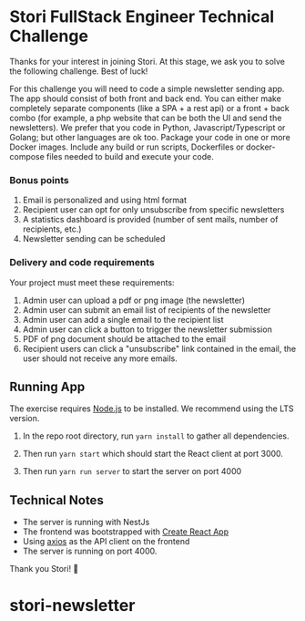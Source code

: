 # Stori FullStack Engineer Technical Challenge

Thanks for your interest in joining Stori. At this stage, we ask you to solve the following challenge. Best of luck!

For this challenge you will need to code a simple newsletter sending app. The app should consist of both front and back end. You can either make completely separate components (like a SPA + a rest api) or a front + back combo (for example, a php website that can be both the UI and send the newsletters).
We prefer that you code in Python, Javascript/Typescript or Golang; but other languages are ok too. Package your code in one or more Docker images. Include any build or run scripts, Dockerfiles or docker-compose files needed to build and execute your code.

### Bonus points

1. Email is personalized and using html format
2. Recipient user can opt for only unsubscribe from specific newsletters
3. A statistics dashboard is provided (number of sent mails, number of recipients, etc.)
4. Newsletter sending can be scheduled

### Delivery and code requirements

Your project must meet these requirements:

1. Admin user can upload a pdf or png image (the newsletter)
2. Admin user can submit an email list of recipients of the newsletter
3. Admin user can add a single email to the recipient list
4. Admin user can click a button to trigger the newsletter submission
5. PDF of png document should be attached to the email
6. Recipient users can click a "unsubscribe" link contained in the email, the user should not receive any more emails.

## Running App

The exercise requires [Node.js](https://nodejs.org/en/) to be installed. We recommend using the LTS version.

1. In the repo root directory, run `yarn install` to gather all dependencies.

1. Then run `yarn start` which should start the React client at port 3000.

1. Then run `yarn run server` to start the server on port 4000

## Technical Notes

- The server is running with NestJs
- The frontend was bootstrapped with [Create React App](https://facebook.github.io/create-react-app/docs/getting-started)
- Using [axios](https://github.com/axios/axios) as the API client on the frontend
- The server is running on port 4000.

Thank you Stori! 🙏
# stori-newsletter
